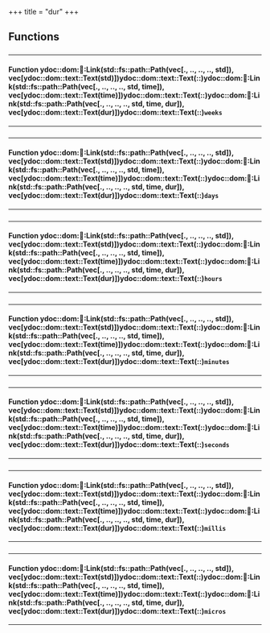 +++
title = "dur"
+++
## Functions

### 


_____________________
#### Function ydoc::dom::link::Link(std::fs::path::Path(vec[., .., .., .., std]), vec[ydoc::dom::text::Text(std)])ydoc::dom::text::Text(::)ydoc::dom::link::Link(std::fs::path::Path(vec[., .., .., .., std, time]), vec[ydoc::dom::text::Text(time)])ydoc::dom::text::Text(::)ydoc::dom::link::Link(std::fs::path::Path(vec[., .., .., .., std, time, dur]), vec[ydoc::dom::text::Text(dur)])ydoc::dom::text::Text(::)`weeks`
_____________________
### 


_____________________
#### Function ydoc::dom::link::Link(std::fs::path::Path(vec[., .., .., .., std]), vec[ydoc::dom::text::Text(std)])ydoc::dom::text::Text(::)ydoc::dom::link::Link(std::fs::path::Path(vec[., .., .., .., std, time]), vec[ydoc::dom::text::Text(time)])ydoc::dom::text::Text(::)ydoc::dom::link::Link(std::fs::path::Path(vec[., .., .., .., std, time, dur]), vec[ydoc::dom::text::Text(dur)])ydoc::dom::text::Text(::)`days`
_____________________
### 


_____________________
#### Function ydoc::dom::link::Link(std::fs::path::Path(vec[., .., .., .., std]), vec[ydoc::dom::text::Text(std)])ydoc::dom::text::Text(::)ydoc::dom::link::Link(std::fs::path::Path(vec[., .., .., .., std, time]), vec[ydoc::dom::text::Text(time)])ydoc::dom::text::Text(::)ydoc::dom::link::Link(std::fs::path::Path(vec[., .., .., .., std, time, dur]), vec[ydoc::dom::text::Text(dur)])ydoc::dom::text::Text(::)`hours`
_____________________
### 


_____________________
#### Function ydoc::dom::link::Link(std::fs::path::Path(vec[., .., .., .., std]), vec[ydoc::dom::text::Text(std)])ydoc::dom::text::Text(::)ydoc::dom::link::Link(std::fs::path::Path(vec[., .., .., .., std, time]), vec[ydoc::dom::text::Text(time)])ydoc::dom::text::Text(::)ydoc::dom::link::Link(std::fs::path::Path(vec[., .., .., .., std, time, dur]), vec[ydoc::dom::text::Text(dur)])ydoc::dom::text::Text(::)`minutes`
_____________________
### 


_____________________
#### Function ydoc::dom::link::Link(std::fs::path::Path(vec[., .., .., .., std]), vec[ydoc::dom::text::Text(std)])ydoc::dom::text::Text(::)ydoc::dom::link::Link(std::fs::path::Path(vec[., .., .., .., std, time]), vec[ydoc::dom::text::Text(time)])ydoc::dom::text::Text(::)ydoc::dom::link::Link(std::fs::path::Path(vec[., .., .., .., std, time, dur]), vec[ydoc::dom::text::Text(dur)])ydoc::dom::text::Text(::)`seconds`
_____________________
### 


_____________________
#### Function ydoc::dom::link::Link(std::fs::path::Path(vec[., .., .., .., std]), vec[ydoc::dom::text::Text(std)])ydoc::dom::text::Text(::)ydoc::dom::link::Link(std::fs::path::Path(vec[., .., .., .., std, time]), vec[ydoc::dom::text::Text(time)])ydoc::dom::text::Text(::)ydoc::dom::link::Link(std::fs::path::Path(vec[., .., .., .., std, time, dur]), vec[ydoc::dom::text::Text(dur)])ydoc::dom::text::Text(::)`millis`
_____________________
### 


_____________________
#### Function ydoc::dom::link::Link(std::fs::path::Path(vec[., .., .., .., std]), vec[ydoc::dom::text::Text(std)])ydoc::dom::text::Text(::)ydoc::dom::link::Link(std::fs::path::Path(vec[., .., .., .., std, time]), vec[ydoc::dom::text::Text(time)])ydoc::dom::text::Text(::)ydoc::dom::link::Link(std::fs::path::Path(vec[., .., .., .., std, time, dur]), vec[ydoc::dom::text::Text(dur)])ydoc::dom::text::Text(::)`micros`
_____________________


